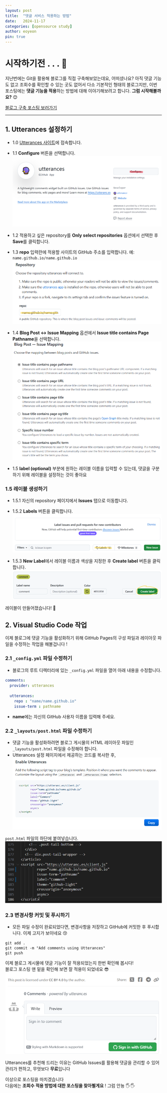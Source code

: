 ```yaml
---
layout: post
title:  "댓글 서비스 적용하는 방법"
date:   2024-11-17
categories: [opensource study]
author: eoyeon
pin: true
---
```


# 시작하기전 . . . 💌

지난번에는 Git을 활용해 블로그를 직접 구축해보았는데요, 어떠셨나요? 아직 댓글 기능도 없고 조회수를 확인할 수 있는 곳도 없어서 다소 기본적인 형태의 블로그지만, 이번 포스팅에는 **댓글 기능을 적용**하는 방법에 대해 이야기해보려고 합니다. **그럼 시작해볼까요?** 😊

[블로그 구축 포스팅 보러가기](https://eo-yeon.github.io/posts/first/)

---

## 1. Utterances 설정하기
- 1.0 [Utterances 사이트](https://github.com/apps/utterances)에 접속합니다.
- 1.1 **Configure** 버튼을 선택합니다. 
![Configure 버튼](/assets/img/2024-11-11-comment_1.PNG)

- 1.2 적용하고 싶은 repository를 **Only select repositories** 옵션에서 선택한 후 **Save**를 클릭합니다.
- 1.3 **repo** 입력란에 적용할 사이트의 GitHub 주소를 입력합니다. 예: `name.github.io/name.github.io` 
![repo 입력 예시](/assets/img/2024-11-11-comment_2.PNG)

- 1.4 **Blog Post <-> Issue Mapping** 옵션에서 **Issue title contains Page Pathname**을 선택합니다. 
![Issue Mapping 설정](/assets/img/2024-11-11-comment_3.PNG)

- 1.5 **label (optional)** 부분에 원하는 레이블 이름을 입력할 수 있는데, 댓글을 구분하기 위해 레이블을 설정하는 것이 좋아요

### 1.5 레이블 생성하기
- 1.5.1 자신의 repository 페이지에서 **Issues** 탭으로 이동합니다.
- 1.5.2 **Labels** 버튼을 클릭합니다. 
![Labels 버튼](/assets/img/2024-11-11-comment_4.PNG)

- 1.5.3 **New Label**에서 레이블 이름과 색상을 지정한 후 **Create label** 버튼을 클릭합니다.  
![레이블 생성](/assets/img/2024-11-11-comment_5.PNG)

레이블이 만들어졌습니다! 💨


## 2. Visual Studio Code 작업
이제 블로그에 댓글 기능을 활성화하기 위해 GitHub Pages의 구성 파일과 레이아웃 파일을 수정하는 작업을 해볼겁니다 !

### 2.1 `_config.yml` 파일 수정하기
- 블로그의 루트 디렉터리에 있는 `_config.yml` 파일을 열어 아래 내용을 수정합니다.

```yaml
comments:
  provider: utterances

  utterances:
    repo : "name/name.github.io"
    issue-term : pathname
```
- **name**에는 자신의 GitHub 사용자 이름을 입력해 주세요.

### 2.2 `_layouts/post.html` 파일 수정하기
- 댓글 기능을 활성화하려면 블로그 게시물의 HTML 레이아웃 파일인 `_layouts/post.html` 파일을 수정해야 합니다.
- Utterances 설정 페이지에서 제공하는 코드를 복사한 후,  
![복사할 코드 예시](/assets/img/2024-11-11-comment_6.PNG)

 `post.html` 파일의 하단에 붙여넣습니다.  
 ![코드 붙여넣기](/assets/img/2024-11-11-comment_7.PNG)


### 2.3 변경사항 커밋 및 푸시하기
- 모든 파일 수정이 완료되었다면, 변경사항을 저장하고 GitHub에 커밋한 후 푸시합니다. 이제 고지가 보이네요 😚

```shell
git add .
git commit -m "Add comments using Utterances"
git push
```

이제 블로그 게시물에 댓글 기능이 잘 적용되었는지 한번 확인해 봅시다!  
블로그 포스팅 맨 밑을 확인해 보면 잘 적용이 되었네요 😎  
![댓글 적용](/assets/img/2024-11-11-comment_8.PNG)

Utterances를 추천해 드리는 이유는 GitHub Issues를 활용해 댓글을 관리할 수 있어 관리가 편하고, 무엇보다 **무료**입니다 

이상으로 포스팅을 마치겠습니다  
다음에는 **조회수 적용 방법에 대한 포스팅을 찾아뵐게요** ! 그럼 안뇽 🖐🖐